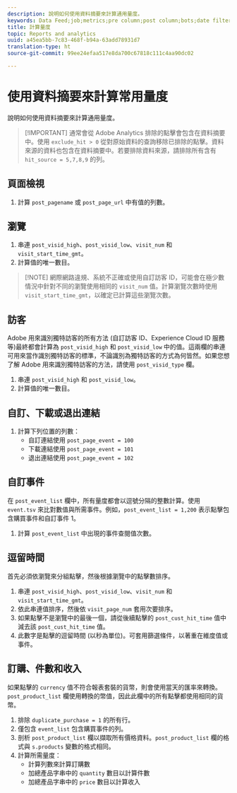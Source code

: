 ```yaml
---
description: 說明如何使用資料摘要來計算通用量度。
keywords: Data Feed;job;metrics;pre column;post column;bots;date filtering;event string;common;formulas
title: 計算量度
topic: Reports and analytics
uuid: a45ea5bb-7c83-468f-b94a-63add78931d7
translation-type: ht
source-git-commit: 99ee24efaa517e8da700c67818c111c4aa90dc02

---
```



# 使用資料摘要來計算常用量度

說明如何使用資料摘要來計算通用量度。

> [!IMPORTANT] 通常會從 Adobe Analytics 排除的點擊會包含在資料摘要中。使用 `exclude_hit > 0` 從對原始資料的查詢移除已排除的點擊。資料來源的資料也包含在資料摘要中。若要排除資料來源，請排除所有含有 `hit_source = 5,7,8,9` 的列。

## 頁面檢視

1. 計算 `post_pagename` 或 `post_page_url` 中有值的列數。

## 瀏覽

1. 串連 `post_visid_high`、`post_visid_low`、`visit_num` 和 `visit_start_time_gmt`。
1. 計算值的唯一數目。

> [!NOTE] 網際網路違規、系統不正確或使用自訂訪客 ID，可能會在極少數情況中針對不同的瀏覽使用相同的 `visit_num` 值。計算瀏覽次數時使用 `visit_start_time_gmt`，以確定已計算這些瀏覽次數。

## 訪客

Adobe 用來識別獨特訪客的所有方法 (自訂訪客 ID、Experience Cloud ID 服務等)最終都會計算為 `post_visid_high` 和 `post_visid_low` 中的值。這兩欄的串連可用來當作識別獨特訪客的標準，不論識別為獨特訪客的方式為何皆然。如果您想了解 Adobe 用來識別獨特訪客的方法，請使用 `post_visid_type` 欄。

1. 串連 `post_visid_high` 和 `post_visid_low`。
2. 計算值的唯一數目。

## 自訂、下載或退出連結

1. 計算下列位置的列數：
   * 自訂連結使用 `post_page_event = 100`
   * 下載連結使用 `post_page_event = 101`
   * 退出連結使用 `post_page_event = 102`

## 自訂事件

在 `post_event_list` 欄中，所有量度都會以逗號分隔的整數計算。使用 `event.tsv` 來比對數值與所需事件。例如，`post_event_list = 1,200` 表示點擊包含購買事件和自訂事件 1。

1. 計算 `post_event_list` 中出現的事件查閱值次數。

## 逗留時間

首先必須依瀏覽來分組點擊，然後根據瀏覽中的點擊數排序。

1. 串連 `post_visid_high`、`post_visid_low`、`visit_num` 和 `visit_start_time_gmt`。
2. 依此串連值排序，然後依 `visit_page_num` 套用次要排序。
3. 如果點擊不是瀏覽中的最後一個，請從後續點擊的 `post_cust_hit_time` 值中減去該 `post_cust_hit_time` 值。
4. 此數字是點擊的逗留時間 (以秒為單位)。可套用篩選條件，以著重在維度值或事件。

## 訂購、件數和收入

如果點擊的 `currency` 值不符合報表套裝的貨幣，則會使用當天的匯率來轉換。`post_product_list` 欄使用轉換的幣值，因此此欄中的所有點擊都使用相同的貨幣。

1. 排除 `duplicate_purchase = 1` 的所有行。
2. 僅包含 `event_list` 包含購買事件的列。
3. 剖析 `post_product_list` 欄以擷取所有價格資料。`post_product_list` 欄的格式與 `s.products` 變數的格式相同。
4. 計算所需量度：
   * 計算列數來計算訂購數
   * 加總產品字串中的 `quantity` 數目以計算件數
   * 加總產品字串中的 `price` 數目以計算收入
